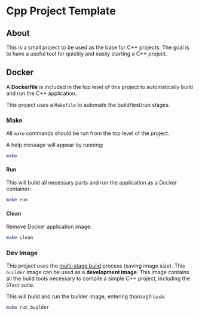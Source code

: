 # Cpp Project Template
## About
This is a small project to be used as the base for C++ projects. The goal is to have a useful tool for quickly and easily starting a C++ project.

## Docker
A **Dockerfile** is included in the top level of this project to automatically build and run the C++ application.

This project uses a `Makefile` to automate the build/test/run stages.

### Make
All `make` commands should be run from the top level of the project.

A help message will appear by running:

```bash
make
```

#### Run
This will build all necessary parts and run the application as a Docker container:

```bash
make run
```

#### Clean
Remove Docker application image:

```bash
make clean
```

### Dev Image
This project uses the [multi-stage build](https://docs.docker.com/develop/develop-images/multistage-build) process (saving image size). This `builder` image can be used as a **development image**. This image contains all the build tools necessary to compile a simple C++ project, including the `GTest` suite.

This will build and run the builder image, entering thorough `bash`:

```bash
make run_builder
```